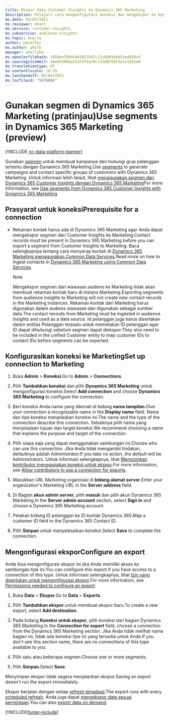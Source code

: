 ```yaml
---
title: Ekspor data Customer Insights ke Dynamics 365 Marketing
description: Pelajari cara mengonfigurasi koneksi dan mengekspor ke Dynamics 365 Marketing.
ms.date: 03/03/2021
ms.reviewer: mhart
ms.service: customer-insights
ms.subservice: audience-insights
ms.topic: how-to
author: pkieffer
ms.author: philk
manager: shellyha
ms.openlocfilehash: 195bee789dc043057b47c12c8d93e6d53edb59cd
ms.sourcegitcommit: e8e03309ba2515374a70c132d0758f3e1e1851d0
ms.translationtype: HT
ms.contentlocale: id-ID
ms.lasthandoff: 05/04/2021
ms.locfileid: "5976804"
---
```

# <a name="use-segments-in-dynamics-365-marketing-preview"></a><span data-ttu-id="50c46-103">Gunakan segmen di Dynamics 365 Marketing (pratinjau)</span><span class="sxs-lookup"><span data-stu-id="50c46-103">Use segments in Dynamics 365 Marketing (preview)</span></span>

[!INCLUDE [cc-data-platform-banner](../includes/cc-data-platform-banner.md)]

<span data-ttu-id="50c46-104">Gunakan [segmen](segments.md) untuk membuat kampanye dan hubungi grup pelanggan tertentu dengan Dynamics 365 Marketing.</span><span class="sxs-lookup"><span data-stu-id="50c46-104">Use [segments](segments.md) to generate campaigns and contact specific groups of customers with Dynamics 365 Marketing.</span></span> <span data-ttu-id="50c46-105">Untuk informasi lebih lanjut, lihat [menggunakan segmen dari Dynamics 365 Customer Insights dengan Dynamics 365 Marketing](/dynamics365/marketing/customer-insights-segments)</span><span class="sxs-lookup"><span data-stu-id="50c46-105">For more information, see [Use segments from Dynamics 365 Customer Insights with Dynamics 365 Marketing](/dynamics365/marketing/customer-insights-segments)</span></span>

## <a name="prerequisite-for-a-connection"></a><span data-ttu-id="50c46-106">Prasyarat untuk koneksi</span><span class="sxs-lookup"><span data-stu-id="50c46-106">Prerequisite for a connection</span></span>

- <span data-ttu-id="50c46-107">Rekaman kontak harus ada di Dynamics 365 Marketing agar Anda dapat mengekspor segmen dari Customer Insights ke Marketing.</span><span class="sxs-lookup"><span data-stu-id="50c46-107">Contact records must be present in Dynamics 365 Marketing before you can export a segment from Customer Insights to Marketing.</span></span> <span data-ttu-id="50c46-108">Baca selengkapnya tentang cara menyerap kontak di [Dynamics 365 Marketing menggunakan Common Data Services](connect-power-query.md).</span><span class="sxs-lookup"><span data-stu-id="50c46-108">Read more on how to ingest contacts in [Dynamics 365 Marketing using Common Data Services](connect-power-query.md).</span></span>

  > [!NOTE]
  > <span data-ttu-id="50c46-109">Mengekspor segmen dari wawasan audiens ke Marketing tidak akan membuat rekaman kontak baru di instans Marketing.</span><span class="sxs-lookup"><span data-stu-id="50c46-109">Exporting segments from audience insights to Marketing will not create new contact records in the Marketing instances.</span></span> <span data-ttu-id="50c46-110">Rekaman kontak dari Marketing harus digunakan dalam audiens wawasan dan digunakan sebagai sumber data.</span><span class="sxs-lookup"><span data-stu-id="50c46-110">The contact records from Marketing must be ingested in audience insights and used as a data source.</span></span> <span data-ttu-id="50c46-111">Id pelanggan juga harus disertakan dalam entitas Pelanggan terpadu untuk memetakan ID pelanggan agar ID dapat dihubungi sebelum segmen dapat diekspor.</span><span class="sxs-lookup"><span data-stu-id="50c46-111">They also need to be included in the unified Customer entity to map customer IDs to contact IDs before segments can be exported.</span></span>

## <a name="set-up-connection-to-marketing"></a><span data-ttu-id="50c46-112">Konfigurasikan koneksi ke Marketing</span><span class="sxs-lookup"><span data-stu-id="50c46-112">Set up connection to Marketing</span></span>

1. <span data-ttu-id="50c46-113">Buka **Admin** > **Koneksi**.</span><span class="sxs-lookup"><span data-stu-id="50c46-113">Go to **Admin** > **Connections**.</span></span>

1. <span data-ttu-id="50c46-114">Pilih **Tambahkan koneksi** dan pilih **Dynamics 365 Marketing** untuk mengonfigurasi koneksi.</span><span class="sxs-lookup"><span data-stu-id="50c46-114">Select **Add connection** and choose **Dynamics 365 Marketing** to configure the connection.</span></span>

1. <span data-ttu-id="50c46-115">Beri koneksi Anda nama yang dikenali di bidang **nama tampilan**.</span><span class="sxs-lookup"><span data-stu-id="50c46-115">Give your connection a recognizable name in the **Display name** field.</span></span> <span data-ttu-id="50c46-116">Nama dan tipe koneksi menjelaskan koneksi ini.</span><span class="sxs-lookup"><span data-stu-id="50c46-116">The name and the type of the connection describe this connection.</span></span> <span data-ttu-id="50c46-117">Sebaiknya pilih nama yang menjelaskan tujuan dan target koneksi.</span><span class="sxs-lookup"><span data-stu-id="50c46-117">We recommend choosing a name that explains the purpose and target of the connection.</span></span>

1. <span data-ttu-id="50c46-118">Pilih siapa saja yang dapat menggunakan sambungan ini.</span><span class="sxs-lookup"><span data-stu-id="50c46-118">Choose who can use this connection.</span></span> <span data-ttu-id="50c46-119">Jika Anda tidak mengambil tindakan, defaultnya adalah Administrator.</span><span class="sxs-lookup"><span data-stu-id="50c46-119">If you take no action, the default will be Administrators.</span></span> <span data-ttu-id="50c46-120">Untuk informasi selengkapnya, lihat [Mengizinkan kontributor menggunakan koneksi untuk ekspor](connections.md#allow-contributors-to-use-a-connection-for-exports).</span><span class="sxs-lookup"><span data-stu-id="50c46-120">For more information, see [Allow contributors to use a connection for exports](connections.md#allow-contributors-to-use-a-connection-for-exports).</span></span>

1. <span data-ttu-id="50c46-121">Masukkan URL Marketing organisasi di **bidang alamat server**.</span><span class="sxs-lookup"><span data-stu-id="50c46-121">Enter your organization's Marketing URL in the **Server address** field.</span></span>

1. <span data-ttu-id="50c46-122">Di Bagian **akun admin server**, pilih **masuk** dan pilih akun Dynamics 365 Marketing.</span><span class="sxs-lookup"><span data-stu-id="50c46-122">In the **Server admin account** section, select **Sign in** and choose a Dynamics 365 Marketing account.</span></span>

1. <span data-ttu-id="50c46-123">Petakan bidang ID pelanggan ke ID kontak Dynamics 365.</span><span class="sxs-lookup"><span data-stu-id="50c46-123">Map a customer ID field to the Dynamics 365 Contact ID.</span></span>

1. <span data-ttu-id="50c46-124">Pilih **Simpan** untuk menyelesaikan koneksi.</span><span class="sxs-lookup"><span data-stu-id="50c46-124">Select **Save** to complete the connection.</span></span> 

## <a name="configure-an-export"></a><span data-ttu-id="50c46-125">Mengonfigurasi ekspor</span><span class="sxs-lookup"><span data-stu-id="50c46-125">Configure an export</span></span>

<span data-ttu-id="50c46-126">Anda bisa mengonfigurasi ekspor ini jika Anda memiliki akses ke sambungan tipe ini.</span><span class="sxs-lookup"><span data-stu-id="50c46-126">You can configure this export if you have access to a connection of this type.</span></span> <span data-ttu-id="50c46-127">Untuk informasi selengkapnya, lihat [Izin yang diperlukan untuk mengonfigurasi ekspor](export-destinations.md#set-up-a-new-export).</span><span class="sxs-lookup"><span data-stu-id="50c46-127">For more information, see [Permissions needed to configure an export](export-destinations.md#set-up-a-new-export).</span></span>

1. <span data-ttu-id="50c46-128">Buka **Data** > **Ekspor**.</span><span class="sxs-lookup"><span data-stu-id="50c46-128">Go to **Data** > **Exports**.</span></span>

1. <span data-ttu-id="50c46-129">Pilih **Tambahkan ekspor** untuk membuat ekspor baru.</span><span class="sxs-lookup"><span data-stu-id="50c46-129">To create a new export, select **Add destination**.</span></span>

1. <span data-ttu-id="50c46-130">Pada bidang **Koneksi untuk ekspor**, pilih koneksi dari bagian Dynamics 365 Marketing.</span><span class="sxs-lookup"><span data-stu-id="50c46-130">In the **Connection for export** field, choose a connection from the Dynamics 365 Marketing section.</span></span> <span data-ttu-id="50c46-131">Jika Anda tidak melihat nama bagian ini, tidak ada koneksi tipe ini yang tersedia untuk Anda.</span><span class="sxs-lookup"><span data-stu-id="50c46-131">If you don't see this section name, there are no connections of this type available to you.</span></span>

1. <span data-ttu-id="50c46-132">Pilih satu atau beberapa segmen.</span><span class="sxs-lookup"><span data-stu-id="50c46-132">Choose one or more segments.</span></span>

1. <span data-ttu-id="50c46-133">Pilih **Simpan**.</span><span class="sxs-lookup"><span data-stu-id="50c46-133">Select **Save**.</span></span>

<span data-ttu-id="50c46-134">Menyimpan ekspor tidak segera menjalankan ekspor.</span><span class="sxs-lookup"><span data-stu-id="50c46-134">Saving an export doesn't run the export immediately.</span></span>

<span data-ttu-id="50c46-135">Ekspor berjalan dengan setiap [refresh terjadwal](system.md#schedule-tab).</span><span class="sxs-lookup"><span data-stu-id="50c46-135">The export runs with every [scheduled refresh](system.md#schedule-tab).</span></span> <span data-ttu-id="50c46-136">Anda juga dapat [mengekspor data sesuai permintaan](export-destinations.md#run-exports-on-demand).</span><span class="sxs-lookup"><span data-stu-id="50c46-136">You can also [export data on demand](export-destinations.md#run-exports-on-demand).</span></span> 

[!INCLUDE[footer-include](../includes/footer-banner.md)]
